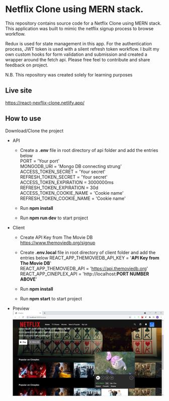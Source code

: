 # Netflix Clone using MERN stack.

This repository contains source code for a Netflix Clone using MERN stack. This application was built to mimic the netflix signup process to browse workflow.

Redux is used for state management in this app. For the authentication process, JWT token is used with a silent refresh token workflow. I built my own custom hooks for form validation and submission and created a wrapper around the fetch api. Please free feel to contribute and share feedback on project.

N.B. This repository was created solely for learning purposes

## Live site

https://react-nexflix-clone.netlify.app/

## How to use

Download/Clone the project

-   API

    -   Create a **.env** file in root directory of api folder and add the entries below  
        PORT = 'Your port'  
        MONGODB_URI = 'Mongo DB connecting strung'  
        ACCESS_TOKEN_SECRET = 'Your secret'  
        REFRESH_TOKEN_SECRET = 'Your secret'  
        ACCESS_TOKEN_EXPIRATION = 3000000ms  
        REFRESH_TOKEN_EXPIRATION = 30d  
        ACCESS_TOKEN_COOKIE_NAME = 'Cookie name'  
        REFRESH_TOKEN_COOKIE_NAME = 'Cookie name'

    -   Run **npm install**
    -   Run **npm run dev** to start project

-   Client

    -   Create API Key from The Movie DB https://www.themoviedb.org/signup
    -   Create **.env.local** file in root directory of client folder and add the entries below
        REACT_APP_THEMOVIEDB_API_KEY = '**API Key from The Movie DB**'  
        REACT_APP_THEMOVIEDB_API = 'https://api.themoviedb.org'  
        REACT_APP_CINEPLEX_API = 'http://localhost:**PORT NUMBER ABOVE**'

    -   Run **npm install**
    -   Run **npm start** to start project

*   Preview
    ![Image of app](https://github.com/dan-codinghero/netflix-clone/blob/main/netflix-clone-preview.png)
